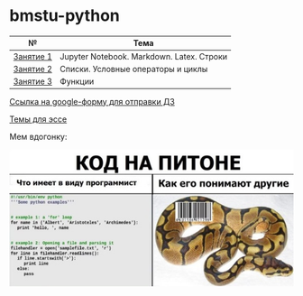 # bmstu-python

| № | Тема | 
|:---:|---|
| [Занятие 1](./lection%201/) | Jupyter Notebook. Markdown. Latex. Строки|
| [Занятие 2](./lection%202/) | Списки. Условные операторы и циклы|
| [Занятие 3](./lection%203/) | Функции|

[Ссылка на google-форму для отправки ДЗ](https://forms.gle/wLXbGiJVnYXxazXG9)

[Темы для эссе](./tasks.txt)


Мем вдогонку:

<img src = ".\img\mem.jpg" width = "640"/>
